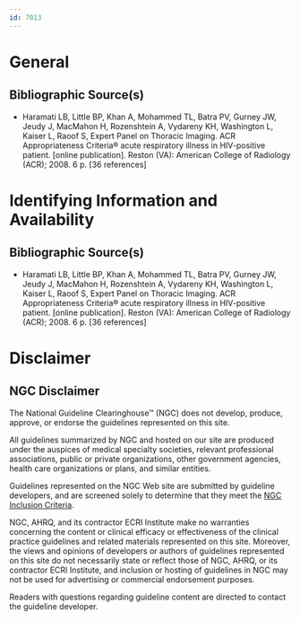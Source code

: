 ```yaml
---
id: 7013
---
```


# General

## Bibliographic Source(s)

- Haramati LB, Little BP, Khan A, Mohammed TL, Batra PV, Gurney JW, Jeudy J, MacMahon H, Rozenshtein A, Vydareny KH, Washington L, Kaiser L, Raoof S, Expert Panel on Thoracic Imaging. ACR Appropriateness Criteria® acute respiratory illness in HIV-positive patient. [online publication]. Reston (VA): American College of Radiology (ACR); 2008. 6 p. [36 references]

# Identifying Information and Availability

## Bibliographic Source(s)

- Haramati LB, Little BP, Khan A, Mohammed TL, Batra PV, Gurney JW, Jeudy J, MacMahon H, Rozenshtein A, Vydareny KH, Washington L, Kaiser L, Raoof S, Expert Panel on Thoracic Imaging. ACR Appropriateness Criteria® acute respiratory illness in HIV-positive patient. [online publication]. Reston (VA): American College of Radiology (ACR); 2008. 6 p. [36 references]

# Disclaimer

## NGC Disclaimer

The National Guideline Clearinghouse™ (NGC) does not develop, produce, approve, or endorse the guidelines represented on this site.

All guidelines summarized by NGC and hosted on our site are produced under the auspices of medical specialty societies, relevant professional associations, public or private organizations, other government agencies, health care organizations or plans, and similar entities.

Guidelines represented on the NGC Web site are submitted by guideline developers, and are screened solely to determine that they meet the [NGC Inclusion Criteria](/help-and-about/summaries/inclusion-criteria).

NGC, AHRQ, and its contractor ECRI Institute make no warranties concerning the content or clinical efficacy or effectiveness of the clinical practice guidelines and related materials represented on this site. Moreover, the views and opinions of developers or authors of guidelines represented on this site do not necessarily state or reflect those of NGC, AHRQ, or its contractor ECRI Institute, and inclusion or hosting of guidelines in NGC may not be used for advertising or commercial endorsement purposes.

Readers with questions regarding guideline content are directed to contact the guideline developer.

